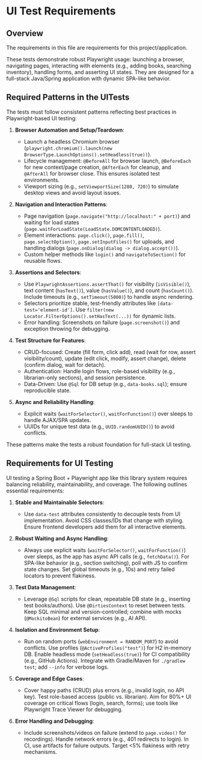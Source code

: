 # UI Test Requirements

## Overview
The requirements in this file are requirements for this project/application.

These tests demonstrate robust Playwright usage: launching a browser, navigating pages, interacting with elements (e.g., adding books, searching inventory), handling forms, and asserting UI states. They are designed for a full-stack Java/Spring application with dynamic SPA-like behavior.

## Required Patterns in the UITests
The tests must follow consistent patterns reflecting best practices in Playwright-based UI testing:

1. **Browser Automation and Setup/Teardown**:
   - Launch a headless Chromium browser (`playwright.chromium().launch(new BrowserType.LaunchOptions().setHeadless(true))`).
   - Lifecycle management: `@BeforeAll` for browser launch, `@BeforeEach` for new context/page creation, `@AfterEach` for cleanup, and `@AfterAll` for browser close. This ensures isolated test environments.
   - Viewport sizing (e.g., `setViewportSize(1280, 720)`) to simulate desktop views and avoid layout issues.

2. **Navigation and Interaction Patterns**:
   - Page navigation (`page.navigate("http://localhost:" + port)`) and waiting for load states (`page.waitForLoadState(LoadState.DOMCONTENTLOADED)`).
   - Element interactions: `page.click()`, `page.fill()`, `page.selectOption()`, `page.setInputFiles()` for uploads, and handling dialogs (`page.onDialog(dialog -> dialog.accept())`).
   - Custom helper methods like `login()` and `navigateToSection()` for reusable flows.

3. **Assertions and Selectors**:
   - Use `PlaywrightAssertions.assertThat()` for visibility (`isVisible()`), text content (`hasText()`), value (`hasValue()`), and count (`hasCount()`). Include timeouts (e.g., `setTimeout(5000)`) to handle async rendering.
   - Selectors prioritize stable, test-friendly attributes like `[data-test='element-id']`. Use `filter(new Locator.FilterOptions().setHasText(...))` for dynamic lists.
   - Error handling: Screenshots on failure (`page.screenshot()`) and exception throwing for debugging.

4. **Test Structure for Features**:
   - CRUD-focused: Create (fill form, click add), read (wait for row, assert visibility/count), update (edit click, modify, assert change), delete (confirm dialog, wait for detach).
   - Authentication: Handle login flows, role-based visibility (e.g., librarian-only sections), and session persistence.
   - Data-Driven: Use `@Sql` for DB setup (e.g., `data-books.sql`); ensure reproducible state.

5. **Async and Reliability Handling**:
   - Explicit waits (`waitForSelector()`, `waitForFunction()`) over sleeps to handle AJAX/SPA updates.
   - UUIDs for unique test data (e.g., `UUID.randomUUID()`) to avoid conflicts.

These patterns make the tests a robust foundation for full-stack UI testing.

## Requirements for UI Testing
UI testing a Spring Boot + Playwright app like this library system requires balancing reliability, maintainability, and coverage. The following outlines essential requirements:

1. **Stable and Maintainable Selectors**:
   - Use `data-test` attributes consistently to decouple tests from UI implementation. Avoid CSS classes/IDs that change with styling. Ensure frontend developers add them for all interactive elements.

2. **Robust Waiting and Async Handling**:
   - Always use explicit waits (`waitForSelector()`, `waitForFunction()`) over sleeps, as the app has async API calls (e.g., `fetchData()`). For SPA-like behavior (e.g., section switching), poll with JS to confirm state changes. Set global timeouts (e.g., 10s) and retry failed locators to prevent flakiness.

3. **Test Data Management**:
   - Leverage `@Sql` scripts for clean, repeatable DB state (e.g., inserting test books/authors). Use `@DirtiesContext` to reset between tests. Keep SQL minimal and version-controlled; combine with mocks (`@MockitoBean`) for external services (e.g., AI API).

4. **Isolation and Environment Setup**:
   - Run on random ports (`webEnvironment = RANDOM_PORT`) to avoid conflicts. Use profiles (`@ActiveProfiles("test")`) for H2 in-memory DB. Enable headless mode (`setHeadless(true)`) for CI compatibility (e.g., GitHub Actions). Integrate with Gradle/Maven for `./gradlew test`; add `--info` for verbose logs.

5. **Coverage and Edge Cases**:
   - Cover happy paths (CRUD) plus errors (e.g., invalid login, no API key). Test role-based access (public vs. librarian). Aim for 80%+ UI coverage on critical flows (login, search, forms); use tools like Playwright Trace Viewer for debugging.

6. **Error Handling and Debugging**:
   - Include screenshots/videos on failure (extend to `page.video()` for recordings). Handle network errors (e.g., 401 redirects to login). In CI, use artifacts for failure outputs. Target <5% flakiness with retry mechanisms.

